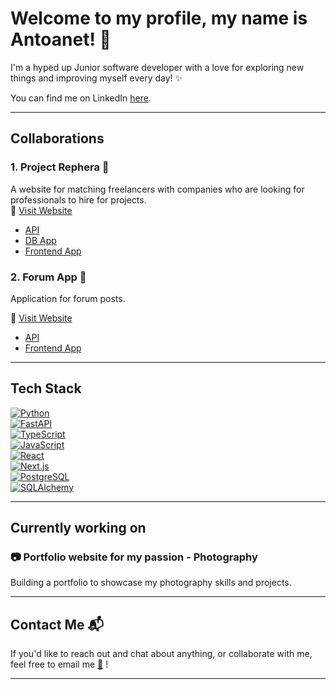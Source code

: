 # Welcome to my profile, my name is Antoanet! 🌻

I'm a hyped up Junior software developer with a love for exploring new things and improving myself every day! ✨

You can find me on LinkedIn [here](https://www.linkedin.com/in/antoanet-s-6233a6129/).

---

## Collaborations

### 1.  **Project Rephera**  📝
A website for matching freelancers with companies who are looking for professionals to hire for projects.  
🔗 [Visit Website](https://www.rephera.com)

- [API](https://github.com/Forum-System-Developers/job-match)
- [DB App](https://github.com/Forum-System-Developers/job-match-db)
- [Frontend App](https://github.com/Forum-System-Developers/job-match-frontend)

### 2.  **Forum App**  💬
Application for forum posts.

🔗 [Visit Website](https://www.forum-ham.xyz)

- [API](https://github.com/Forum-System-Developers/forum-system-api)
- [Frontend App](https://github.com/Forum-System-Developers/forum-system-react)

---

## Tech Stack

[![Python](https://img.shields.io/badge/Python-3776AB?style=for-the-badge&logo=python&logoColor=white)](https://www.python.org)  
[![FastAPI](https://img.shields.io/badge/FastAPI-009688?style=for-the-badge&logo=fastapi&logoColor=white)](https://fastapi.tiangolo.com)  
[![TypeScript](https://img.shields.io/badge/TypeScript-3178C6?style=for-the-badge&logo=typescript&logoColor=white)](https://www.typescriptlang.org/)  
[![JavaScript](https://img.shields.io/badge/JavaScript-F7DF1E?style=for-the-badge&logo=javascript&logoColor=white)](https://developer.mozilla.org/en-US/docs/Web/JavaScript)  
[![React](https://img.shields.io/badge/React-61DAFB?style=for-the-badge&logo=react&logoColor=white)](https://reactjs.org/)  
[![Next.js](https://img.shields.io/badge/Next.js-000000?style=for-the-badge&logo=next.js&logoColor=white)](https://nextjs.org/)  
[![PostgreSQL](https://img.shields.io/badge/PostgreSQL-316192?style=for-the-badge&logo=postgresql&logoColor=white)](https://www.postgresql.org/)  
[![SQLAlchemy](https://img.shields.io/badge/SQLAlchemy-5061BD?style=for-the-badge&logo=sqlalchemy&logoColor=white)](https://www.sqlalchemy.org/)

---

## Currently working on

### 📷 **Portfolio website for my passion - Photography**  
Building a portfolio to showcase my photography skills and projects.

---

## Contact Me 📬

If you'd like to reach out and chat about anything, or collaborate with me, feel free to email me [📧](mailto:antoanet.simeonova@gmail.com) !

---
